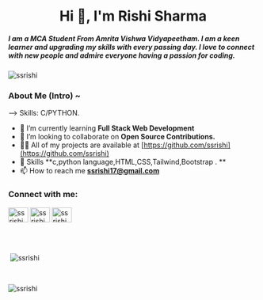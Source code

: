 <h1 align="center">Hi 👋, I'm Rishi Sharma </h1>
<h5>I am a MCA Student From Amrita Vishwa Vidyapeetham. I am a keen learner and upgrading  my skills with every passing day. I love to connect with new people and admire everyone having a passion for coding.</h5>

<p align="left"> <img src="https://komarev.com/ghpvc/?username=ssrishi&label=Profile%20views&color=0e75b6&style=flat" alt="ssrishi" /> </p>

<h3>About Me (Intro) ~ </h3>

-->  Skills: C/PYTHON.
- 🌱 I’m currently learning **Full Stack Web Development**
- 👯 I’m looking to collaborate on **Open Source Contributions.**
- 👨‍💻 All of my projects are available at [https://github.com/ssrishi](https://github.com/ssrishi)
- 💬 Skills  **c,python language,HTML,CSS,Tailwind,Bootstrap . **
- 📫 How to reach me **ssrishi17@gmail.com**

<h3 align="left">Connect with me:</h3>
<p align="left">
<a href="https://www.linkedin.com/in/rishi-sharma-a6a187217/" target="blank"><img align="center" src="https://raw.githubusercontent.com/rahuldkjain/github-profile-readme-generator/master/src/images/icons/Social/linked-in-alt.svg" alt="ssrishi" height="30" width="40" /></a>
<a href="https://www.facebook.com/100019582368648" target="blank"><img align="center" src="https://raw.githubusercontent.com/rahuldkjain/github-profile-readme-generator/master/src/images/icons/Social/facebook.svg" alt="ssrishi" height="30" width="40" /></a>
<a href="https://www.instagram.com/ssrishi17/" target="blank"><img align="center" src="https://raw.githubusercontent.com/rahuldkjain/github-profile-readme-generator/master/src/images/icons/Social/instagram.svg" alt="ssrishi" height="30" width="40" /></a>
</p>
<br>
<br>
<p>&nbsp;<img align="center" src="https://github-readme-stats.vercel.app/api?username=ssrishi&show_icons=true&locale=en" alt="ssrishi" /></p>
 <br>
<p><img align="center" src="https://github-readme-streak-stats.herokuapp.com/?user=assrishi&" alt="ssrishi" /></p>
